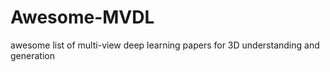 # Awesome-MVDL
awesome list of multi-view deep learning papers for 3D understanding and generation 
